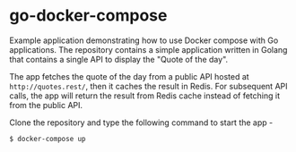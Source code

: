 # go-docker-compose

Example application demonstrating how to use Docker compose with Go applications. The repository contains a simple application written in Golang that contains a single API to display the "Quote of the day".

The app fetches the quote of the day from a public API hosted at `http://quotes.rest/`, then it caches the result in Redis. For subsequent API calls, the app will return the result from Redis cache instead of fetching it from the public API.

Clone the repository and type the following command to start the app -

```bash
$ docker-compose up
```